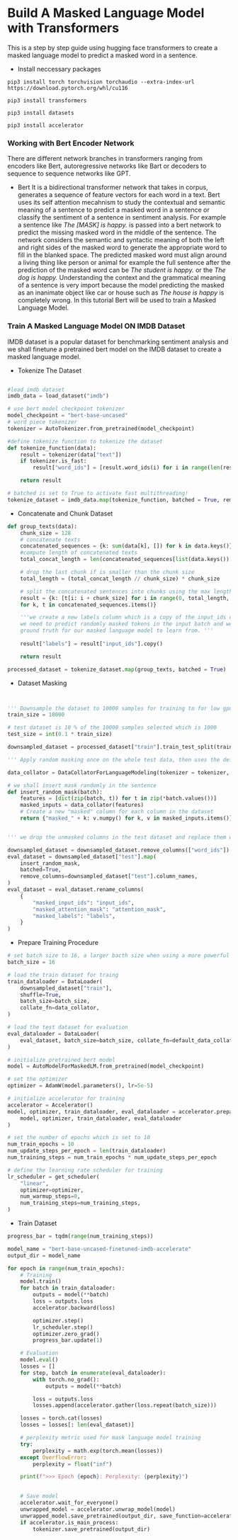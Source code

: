 # Build A Masked Language Model with Transformers
This is a step by step guide using hugging face transformers to create a masked language model to predict a masked word in a sentence.

* Install neccessary packages
```
pip3 install torch torchvision torchaudio --extra-index-url https://download.pytorch.org/whl/cu116

pip3 install transformers

pip3 install datasets

pip3 install accelerator
```

### Working with Bert Encoder Network
There are different network branches in transformers ranging from encoders like Bert, autoregressive networks like Bart or decoders to sequence to sequence networks like GPT. 
 

* Bert
It is a bidirectional transformer network that takes in corpus, generates a sequence of feature vectors for each word in a text. Bert uses its self attention mecahnism to study the contextual and semantic meaning of a sentence to predict a masked word in a sentence or classify the sentiment of a sentence in sentiment analysis. For example a sentence like *The [MASK] is happy.* is passed into a bert network to predict the missing masked word in the middle of the sentence. The network considers the semantic and syntactic meaning of both the left and right sides of the masked word to generate the appropriate word to fill in the blanked space. The predicted masked word must align around a living thing like person or animal for example the full sentence  after the prediction of the masked word can be *The student is happy.* or the *The dog is  happy.* Understanding the context and the grammatical meaning of a sentence
is very import because the model predicting the masked as an inanimate object like car or house such as *The house is happy* is completely wrong. In this tutorial Bert will be used to train a Masked Language Model. 

### Train A Masked Language Model ON IMDB Dataset
IMDB dataset is a popular dataset for benchmarking sentiment analysis and we shall finetune a pretrained bert model on the IMDB dataset to create a masked language model.

* Tokenize The Dataset

``` python

#load imdb dataset
imdb_data = load_dataset("imdb")

# use bert model checkpoint tokenizer
model_checkpoint = "bert-base-uncased"
# word piece tokenizer
tokenizer = AutoTokenizer.from_pretrained(model_checkpoint)

#define tokenize function to tokenize the dataset
def tokenize_function(data):
    result = tokenizer(data["text"])
    if tokenizer.is_fast:
        result["word_ids"] = [result.word_ids(i) for i in range(len(result["input_ids"]))]

    return result

# batched is set to True to activate fast multithreading!
tokenize_dataset = imdb_data.map(tokenize_function, batched = True, remove_columns = ["text", "label"])
```

* Concatenate and Chunk Dataset

``` python
def group_texts(data):
    chunk_size = 128
    # concatenate texts
    concatenated_sequences = {k: sum(data[k], []) for k in data.keys()}
    #compute length of concatenated texts
    total_concat_length = len(concatenated_sequences[list(data.keys())[0]])

    # drop the last chunk if is smaller than the chunk size
    total_length = (total_concat_length // chunk_size) * chunk_size

    # split the concatenated sentences into chunks using the max length
    result = {k: [t[i: i + chunk_size] for i in range(0, total_length, chunk_size)]
    for k, t in concatenated_sequences.items()}

    '''we create a new labels column which is a copy of the input_ids of the processed text data, 
    we need to predict randomly masked tokens in the input batch and we create  a labels column to serve as 
    ground truth for our masked language model to learn from. '''
    
    result["labels"] = result["input_ids"].copy()

    return result

processed_dataset = tokenize_dataset.map(group_texts, batched = True)
```

* Dataset Masking 

``` python


''' Downsample the dataset to 10000 samples for training to for low gpu consumption'''
train_size = 10000

# test dataset is 10 % of the 10000 samples selected which is 1000
test_size = int(0.1 * train_size)

downsampled_dataset = processed_dataset["train"].train_test_split(train_size=train_size, test_size=test_size, seed=42)

''' Apply random masking once on the whole test data, then uses the default data collector to handle the test dataset in batches '''

data_collator = DataCollatorForLanguageModeling(tokenizer = tokenizer, mlm_probability = 0.15)

# we shall insert mask randomly in the sentence
def insert_random_mask(batch):
    features = [dict(zip(batch, t)) for t in zip(*batch.values())]
    masked_inputs = data_collator(features)
    # Create a new "masked" column for each column in the dataset
    return {"masked_" + k: v.numpy() for k, v in masked_inputs.items()}


''' we drop the unmasked columns in the test dataset and replace them with the masked ones '''

downsampled_dataset = downsampled_dataset.remove_columns(["word_ids"])
eval_dataset = downsampled_dataset["test"].map(
    insert_random_mask,
    batched=True,
    remove_columns=downsampled_dataset["test"].column_names,
)
eval_dataset = eval_dataset.rename_columns(
    {
        "masked_input_ids": "input_ids",
        "masked_attention_mask": "attention_mask",
        "masked_labels": "labels",
    }
)
```


* Prepare Training Procedure
``` python
# set batch size to 16, a larger bacth size when using a more powerful gpu
batch_size = 16

# load the train dataset for traing
train_dataloader = DataLoader(
    downsampled_dataset["train"],
    shuffle=True,
    batch_size=batch_size,
    collate_fn=data_collator,
)

# load the test dataset for evaluation
eval_dataloader = DataLoader(
    eval_dataset, batch_size=batch_size, collate_fn=default_data_collator
)

# initialize pretrained bert model
model = AutoModelForMaskedLM.from_pretrained(model_checkpoint)

# set the optimizer
optimizer = AdamW(model.parameters(), lr=5e-5)

# initialize accelerator for training
accelerator = Accelerator()
model, optimizer, train_dataloader, eval_dataloader = accelerator.prepare(
    model, optimizer, train_dataloader, eval_dataloader
)

# set the number of epochs which is set to 10 
num_train_epochs = 10
num_update_steps_per_epoch = len(train_dataloader)
num_training_steps = num_train_epochs * num_update_steps_per_epoch

# define the learning rate scheduler for training
lr_scheduler = get_scheduler(
    "linear",
    optimizer=optimizer,
    num_warmup_steps=0,
    num_training_steps=num_training_steps,
)
```

*   Train Dataset

``` python
progress_bar = tqdm(range(num_training_steps))

model_name = "bert-base-uncased-finetuned-imdb-accelerate"
output_dir = model_name

for epoch in range(num_train_epochs):
    # Training
    model.train()
    for batch in train_dataloader:
        outputs = model(**batch)
        loss = outputs.loss
        accelerator.backward(loss)

        optimizer.step()
        lr_scheduler.step()
        optimizer.zero_grad()
        progress_bar.update(1)

    # Evaluation
    model.eval()
    losses = []
    for step, batch in enumerate(eval_dataloader):
        with torch.no_grad():
            outputs = model(**batch)

        loss = outputs.loss
        losses.append(accelerator.gather(loss.repeat(batch_size)))

    losses = torch.cat(losses)
    losses = losses[: len(eval_dataset)]

    # perplexity metric used for mask language model training
    try:
        perplexity = math.exp(torch.mean(losses))
    except OverflowError:
        perplexity = float("inf")

    print(f">>> Epoch {epoch}: Perplexity: {perplexity}")

    
    # Save model
    accelerator.wait_for_everyone()
    unwrapped_model = accelerator.unwrap_model(model)
    unwrapped_model.save_pretrained(output_dir, save_function=accelerator.save)
    if accelerator.is_main_process:
        tokenizer.save_pretrained(output_dir)

```















